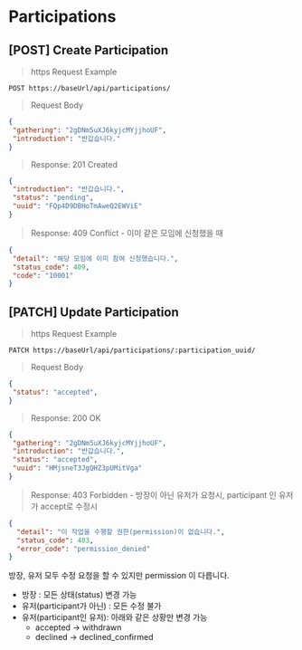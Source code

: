 # Participations

## [POST] Create Participation

> https Request Example

```http
POST https://baseUrl/api/participations/
```

> Request Body

```json
{
 "gathering": "2gDNm5uXJ6kyjcMYjjhoUF",
 "introduction": "반갑습니다."
}
```

> Response: 201 Created

```json
{
 "introduction": "반갑습니다.",
 "status": "pending",
 "uuid": "FQp4D9DBHoTmAweQ2EWViE"
}
```

> Response: 409 Conflict - 이미 같은 모임에 신청했을 때

```json
{
 "detail": "해당 모임에 이미 참여 신청했습니다.",
 "status_code": 409,
 "code": "10001"
}
```

## [PATCH] Update Participation

>  https Request Example

```http
PATCH https://baseUrl/api/participations/:participation_uuid/
```

> Request Body

```json
{
 "status": "accepted",
}
```

> Response: 200 OK

```json
{
 "gathering": "2gDNm5uXJ6kyjcMYjjhoUF",
 "introduction": "반갑습니다.",
 "status": "accepted",
 "uuid": "HMjsneT3JgQHZ3pUMitVga"
}
```

> Response: 403 Forbidden - 방장이 아닌 유저가 요청시, participant 인 유저가 accept로 수정시

```json
{
  "detail": "이 작업을 수행할 권한(permission)이 없습니다.",
  "status_code": 403,
  "error_code": "permission_denied"
}
```

방장, 유저 모두 수정 요청을 할 수 있지만 permission 이 다릅니다. 

- 방장 : 모든 상태(status) 변경 가능
- 유저(participant가 아닌) : 모든 수정 불가
- 유저(participant인 유저): 아래와 같은 상황만 변경 가능
  - accepted -> withdrawn
  - declined -> declined_confirmed

